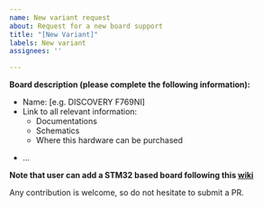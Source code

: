 ```yaml
---
name: New variant request
about: Request for a new board support
title: "[New Variant]"
labels: New variant
assignees: ''

---
```


**Board description (please complete the following information):**
 - Name: [e.g. DISCOVERY F769NI]
 - Link to all relevant information:
   * Documentations
   * Schematics
   * Where this hardware can be purchased
  * ...

**Note that user can add a STM32 based board following this [wiki](https://github.com/lessteam/wiki/wiki/Add-a-new-variant-(board))**

Any contribution is welcome, so do not hesitate to submit a PR.
